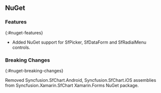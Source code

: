 ## NuGet

### Features
{:#nuget-features}

* Added NuGet support for SfPicker, SfDataForm and SfRadialMenu controls. 

### Breaking Changes
{:#nuget-breaking-changes}

Removed Syncfusion.SfChart.Android, Syncfusion.SfChart.iOS assemblies from Syncfusion.Xamarin.SfChart Xamarin.Forms NuGet package.